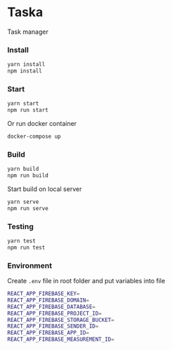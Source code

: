 # Taska

Task manager

### Install

```sh
yarn install
npm install
```

### Start

```sh
yarn start
npm run start
```

Or run docker container

```sh
docker-compose up
```

### Build

```sh
yarn build
npm run build
```

Start build on local server

```sh
yarn serve
npm run serve
```

### Testing

```sh
yarn test
npm run test
```

### Environment

Create `.env` file in root folder and put variables into file

```sh
REACT_APP_FIREBASE_KEY=
REACT_APP_FIREBASE_DOMAIN=
REACT_APP_FIREBASE_DATABASE=
REACT_APP_FIREBASE_PROJECT_ID=
REACT_APP_FIREBASE_STORAGE_BUCKET=
REACT_APP_FIREBASE_SENDER_ID=
REACT_APP_FIREBASE_APP_ID=
REACT_APP_FIREBASE_MEASUREMENT_ID=
```

